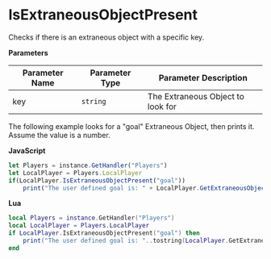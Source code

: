 # IsExtraneousObjectPresent

Checks if there is an extraneous object with a specific key.

**Parameters**

Parameter Name | Parameter Type | Parameter Description
--- | --- | ---
key | `string` | The Extraneous Object to look for

The following example looks for a "goal" Extraneous Object, then prints it. Assume the value is a number.

**JavaScript**
```js
let Players = instance.GetHandler("Players")
let LocalPlayer = Players.LocalPlayer
if(LocalPlayer.IsExtraneousObjectPresent("goal"))
    print("The user defined goal is: " + LocalPlayer.GetExtraneousObject("goal"))
```

**Lua**
```lua
local Players = instance.GetHandler("Players")
local LocalPlayer = Players.LocalPlayer
if LocalPlayer.IsExtraneousObjectPresent("goal") then
    print("The user defined goal is: "..tostring(LocalPlayer.GetExtraneousObject("goal")))
end
```